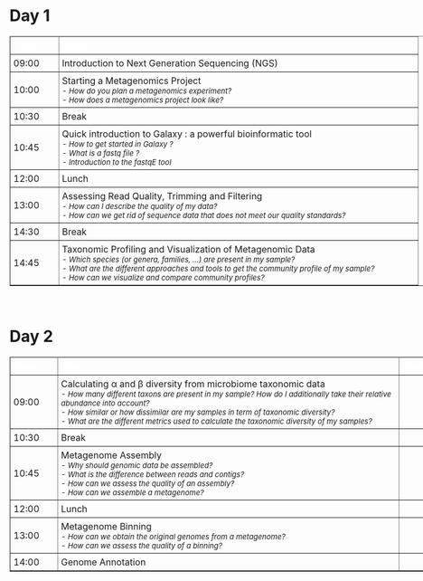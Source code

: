 <h1> Day 1 </h1>
<table class="table table-hover table-condensed" border=1; style="width:800px;">
    <thead style="background-color:{{config.extra.color_table_header}}";>
         <tr>
            <td style="color:white; padding:5px; width:75px"> <font size="3"><b> Time </b> </td>
            <td style="color:white; padding:5px; width:625px"> <font size="3"><b> Topic </b> </td>
        </tr>
    </thead>
    <tr>
        <td style="padding:5px"> <font size="3"> 09:00 </td>
        <td style="padding:5px"> <font size="3"> Introduction to Next Generation Sequencing (NGS) </td>
    </tr>
    <tr>
        <td style="padding:5px"> <font size="3"> 10:00 </td>
        <td style="padding:5px"> <font size="3"> Starting a Metagenomics Project
             <font size="2"><i><br>
               - How do you plan a metagenomics experiment? <br>
               - How does a metagenomics project look like? <br>
        </td>     
    </tr>
    <tr>
        <td style="padding:5px"> <font size="3"> 10:30 </td>
        <td style="padding:5px"> <font size="3"> Break </td>
    </tr>
    <tr>
        <td style="padding:5px"> <font size="3"> 10:45 </td>
        <td style="padding:5px"> <font size="3"> Quick introduction to Galaxy : a powerful bioinformatic tool
             <font size="2"><i><br>
               - How to get started in Galaxy ? <br>
               - What is a fastq file ? <br>
               - Introduction to the fastqE tool <br>
        </td>
    </tr>
    <tr>
        <td style="padding:5px"> <font size="3"> 12:00 </td>
        <td style="padding:5px"> <font size="3"> Lunch </td>
    </tr>
    <tr>
        <td style="padding:5px"> <font size="3"> 13:00 </td>
        <td style="padding:5px"> <font size="3"> Assessing Read Quality, Trimming and Filtering
             <font size="2"><i><br>
               - How can I describe the quality of my data? <br>
               - How can we get rid of sequence data that does not meet our quality standards? <br>
        </td>
    </tr>
    <tr>
        <td style="padding:5px"> <font size="3"> 14:30 </td>
        <td style="padding:5px"> <font size="3"> Break </td>
    </tr>
    <tr>
        <td style="padding:5px"> <font size="3"> 14:45 </td>
        <td style="padding:5px"> <font size="3"> Taxonomic Profiling and Visualization of Metagenomic Data
             <font size="2"><i><br>
             - Which species (or genera, families, …) are present in my sample? <br>
             - What are the different approaches and tools to get the community profile of my sample? <br>
             - How can we visualize and compare community profiles? <br> </i>
        </td>
    </tr>
</table>

<br>
<h1> Day 2 </h1>
<table class="table table-hover table-condensed" border=1; style="width:800px;">
    <thead style="background-color:{{config.extra.color_table_header}}";>
         <tr>
            <td style="color:white; padding:5px; width:75px"> <font size="3"><b> Time </b> </td>
            <td style="color:white; padding:5px; width:625px"> <font size="3"><b> Topic </b> </td>
            <td style="color:white; padding:5px; width:100px"> <font size="3"><b> Teacher </b> </td>
        </tr>
    </thead>
    <tr>
        <td style="padding:5px"> <font size="3"> 09:00 </td>
        <td style="padding:5px"> <font size="3"> Calculating α and β diversity from microbiome taxonomic data
             <font size="2"> <i><br>
             - How many different taxons are present in my sample? How do I additionally take their relative abundance into account? <br>
             - How similar or how dissimilar are my samples in term of taxonomic diversity? <br>
             - What are the different metrics used to calculate the taxonomic diversity of my samples?
             </i>
        </td>
        <td style="padding:5px"> <font size="3">  </td>
    </tr>
    <tr>
        <td style="padding:5px"> <font size="3"> 10:30 </td>
        <td style="padding:5px"> <font size="3"> Break </td>
        <td style="padding:5px"> <font size="3">  </td>
    </tr>
    <tr>
        <td style="padding:5px"> <font size="3"> 10:45 </td>
        <td style="padding:5px"> <font size="3"> Metagenome Assembly
             <font size="2"> <i><br>
             - Why should genomic data be assembled? <br>
             - What is the difference between reads and contigs? <br>
             - How can we assess the quality of an assembly? <br>
             - How can we assemble a metagenome?
             </i>
        </td>             
        <td style="padding:5px"> <font size="3">  </td>
    </tr>
    <tr>
        <td style="padding:5px"> <font size="3"> 12:00 </td>
        <td style="padding:5px"> <font size="3"> Lunch </td>
        <td style="padding:5px"> <font size="3">  </td>
    </tr>
    <tr>
        <td style="padding:5px"> <font size="3"> 13:00 </td>
        <td style="padding:5px"> <font size="3"> Metagenome Binning
 <font size="2"> <i><br>
             - How can we obtain the original genomes from a metagenome? <br>
             - How can we assess the quality of a binning?
             </i>
        </td>           
        <td style="padding:5px"> <font size="3">  </td>
    </tr>
    <tr>
        <td style="padding:5px"> <font size="3"> 14:00 </td>
        <td style="padding:5px"> <font size="3"> Genome Annotation </td>
        <td style="padding:5px"> <font size="3">  </td>
    </tr>
</table>


